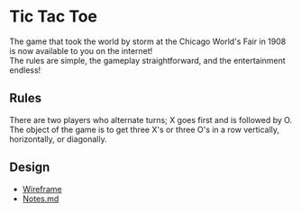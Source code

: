 # Tic Tac Toe
The game that took the world by storm at the Chicago World's Fair in 1908 is now available to you on the internet!  
The rules are simple, the gameplay straightforward, and the entertainment endless!  

## Rules
There are two players who alternate turns; X goes first and is followed by O.  
The object of the game is to get three X's or three O's in a row vertically, horizontally, or diagonally.  

## Design
- [Wireframe](https://www.figma.com/file/coHEZLvyo60yEGMAQFBzkZ/TicTacToe?node-id=0%3A1)
- [Notes.md](/Notes.md)
